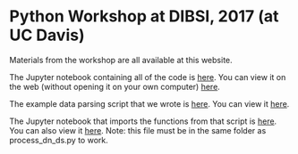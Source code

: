 # Python Workshop at DIBSI, 2017 (at UC Davis)

Materials from the workshop are all available at this website.

The Jupyter notebook containing all of the code is [here](DIBSI_Python.ipynb). You can view it on the web (without opening it on your own computer) [here](https://github.com/emilydolson/dibsi-python-workshop-2017/blob/gh-pages/DIBSI_Python.ipynb).

The example data parsing script that we wrote is [here](process_dn_ds.py). You can view it [here](https://github.com/emilydolson/dibsi-python-workshop-2017/blob/gh-pages/process_dn_ds.py).

The Jupyter notebook that imports the functions from that script is [here](Importing_Script.ipynb). You can also view it [here](https://github.com/emilydolson/dibsi-python-workshop-2017/blob/gh-pages/Importing_Script.ipynb). Note: this file must be in the same folder as process_dn_ds.py to work.
